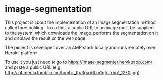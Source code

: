 # image-segmentation
This project is about the implementation of an image segmentation method called thresholding. To do this, a public URL to an image must be supplied to the system, which downloads the image, performs the segmentation on it and displays the result on the web page.

The project is developed over an AMP stack locally and runs remotely over Heroku platform.

To use it you just need to go to https://image-segmenter.herokuapp.com/ and paste a public URL (e.g. http://24.media.tumblr.com/tumblr_lfp3qax6Lm1qfmtrbo1_1280.jpg).
